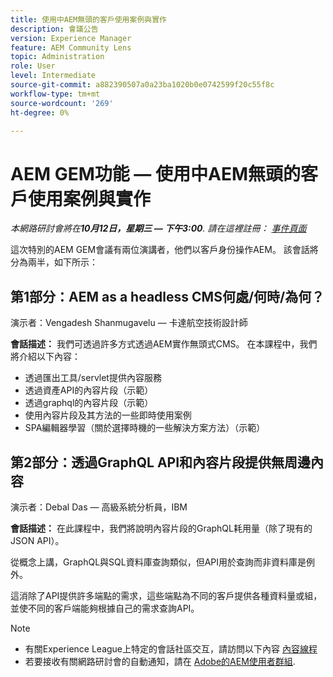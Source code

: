 ```yaml
---
title: 使用中AEM無頭的客戶使用案例與實作
description: 會議公告
version: Experience Manager
feature: AEM Community Lens
topic: Administration
role: User
level: Intermediate
source-git-commit: a882390507a0a23ba1020b0e0742599f20c55f8c
workflow-type: tm+mt
source-wordcount: '269'
ht-degree: 0%

---
```


# AEM GEM功能 — 使用中AEM無頭的客戶使用案例與實作

*本網路研討會將在&#x200B;**10月12日，星期三 — 下午3:00**. 請在這裡註冊： [事件頁面](https://adobe.ly/3dlDWjh)*

這次特別的AEM GEM會議有兩位演講者，他們以客戶身份操作AEM。 該會話將分為兩半，如下所示：

## 第1部分：AEM as a headless CMS何處/何時/為何？

演示者：Vengadesh Shanmugavelu — 卡達航空技術設計師

**會話描述：**
我們可透過許多方式透過AEM實作無頭式CMS。
在本課程中，我們將介紹以下內容：

* 透過匯出工具/servlet提供內容服務
* 透過資產API的內容片段（示範）
* 透過graphql的內容片段（示範）
* 使用內容片段及其方法的一些即時使用案例
* SPA編輯器學習（關於選擇時機的一些解決方案方法）（示範）

## 第2部分：透過GraphQL API和內容片段提供無周邊內容

演示者：Debal Das — 高級系統分析員，IBM

**會話描述：**
在此課程中，我們將說明內容片段的GraphQL耗用量（除了現有的JSON API）。

從概念上講，GraphQL與SQL資料庫查詢類似，但API用於查詢而非資料庫是例外。

這消除了API提供許多端點的需求，這些端點為不同的客戶提供各種資料量或組，並使不同的客戶端能夠根據自己的需求查詢API。

>[!NOTE]
>
>* 有關Experience League上特定的會話社區交互，請訪問以下內容 [內容線程](https://adobe.ly/3r6P4nr)
>* 若要接收有關網路研討會的自動通知，請在 [Adobe的AEM使用者群組](https://aem-augs.adobe.com/).